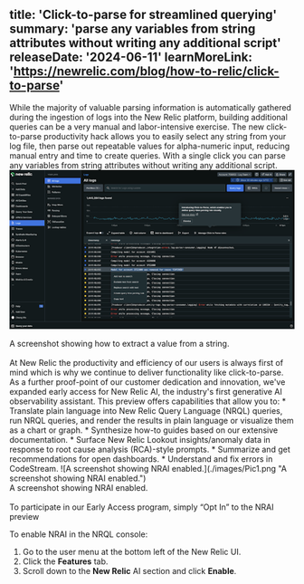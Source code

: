title: 'Click-to-parse for streamlined querying'
summary: 'parse any variables from string attributes without writing any additional script'
releaseDate: '2024-06-11'
learnMoreLink: 'https://newrelic.com/blog/how-to-relic/click-to-parse'
---
While the majority of valuable parsing information is automatically gathered during the ingestion of logs into the New Relic platform, building additional queries can be a very manual and labor-intensive exercise. The new click-to-parse productivity hack allows you to easily select any string from your log file, then parse out repeatable values for alpha-numeric input, reducing manual entry and time to create queries. With a single click you can parse any variables from string attributes without writing any additional script.
![A screenshot showing how to extract a value from a string.](./images/pic2.png "A screenshot showing how to extract a value from a string.")

<figcaption>A screenshot showing how to extract a value from a string.</figcaption>
<br>
At New Relic the productivity and efficiency of our users is always first of mind which is why we continue to deliver functionality like click-to-parse. As a further proof-point of our customer dedication and innovation, we've expanded early access for New Relic AI, the industry's first generative AI observability assistant. This preview offers capabilities that allow you to:
* Translate plain language into New Relic Query Language (NRQL) queries, run NRQL queries, and render the results in plain language or visualize them as a chart or graph.
* Synthesize how-to guides based on our extensive documentation.
* Surface New Relic Lookout insights/anomaly data in response to root cause analysis (RCA)-style prompts.
* Summarize and get recommendations for open dashboards.
* Understand and fix errors in CodeStream.
![A screenshot showing NRAI enabled.](./images/Pic1.png "A screenshot showing NRAI enabled.")

<figcaption>A screenshot showing NRAI enabled.</figcaption>
<br>
To participate in our Early Access program, simply “Opt In” to the NRAI preview 

To enable NRAI in the NRQL console:
1. Go to the user menu at the bottom left of the New Relic UI.
2. Click the **Features** tab.
3. Scroll down to the **New Relic** AI section and click **Enable**.